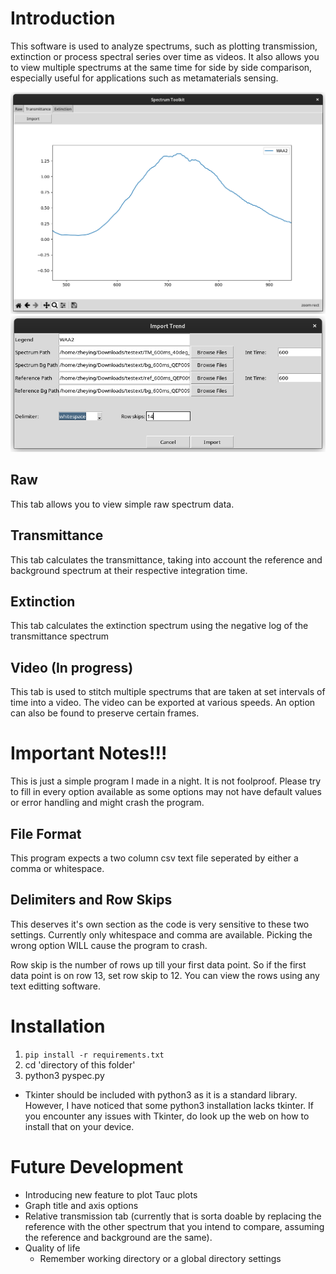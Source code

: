 # Introduction
This software is used to analyze spectrums, such as plotting transmission, extinction or process spectral series over time as videos. It also allows you to view multiple spectrums at the same time for side by side comparison, especially useful for applications such as metamaterials sensing.

![alt text](images/image2.png)
![alt text](images/image1.png)

## Raw
This tab allows you to view simple raw spectrum data.

## Transmittance
This tab calculates the transmittance, taking into account the reference and background spectrum at their respective integration time.

## Extinction
This tab calculates the extinction spectrum using the negative log of the transmittance spectrum

## Video (In progress)
This tab is used to stitch multiple spectrums that are taken at set intervals of time into a video. The video can be exported at various speeds. An option can also be found to preserve certain frames.

# Important Notes!!!
This is just a simple program I made in a night. It is not foolproof. Please try to fill in every option available as some options may not have default values or error handling and might crash the program.

## File Format
This program expects a two column csv text file seperated by either a comma or whitespace.

## Delimiters and Row Skips
This deserves it's own section as the code is very sensitive to these two settings. Currently only whitespace and comma are available. Picking the wrong option WILL cause the program to crash.

Row skip is the number of rows up till your first data point. So if the first data point is on row 13, set row skip to 12. You can view the rows using any text editting software.

# Installation
1. `pip install -r requirements.txt`
2. cd 'directory of this folder'
3. python3 pyspec.py

- Tkinter should be included with python3 as it is a standard library. However, I have noticed that some python3 installation lacks tkinter. If you encounter any issues with Tkinter, do look up the web on how to install that on your device.

# Future Development
- Introducing new feature to plot Tauc plots
- Graph title and axis options
- Relative transmission tab (currently that is sorta doable by replacing the reference with the other spectrum that you intend to compare, assuming the reference and background are the same).
- Quality of life
    - Remember working directory or a global directory settings
